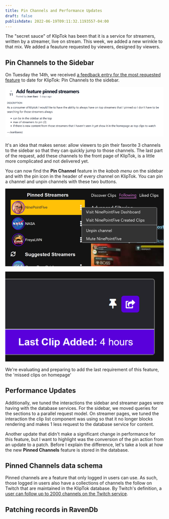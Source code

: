 ```yaml
---
title: Pin Channels and Performance Updates
draft: false
publishdate: 2022-06-19T09:11:32.1193557-04:00
---
```


The "secret sauce" of KlipTok has been that it is a service for streamers, written by a streamer, live on stream. This week, we added a new wrinkle to that mix.  We added a feauture requested by viewers, designed by viewers.

## Pin Channels to the Sidebar

On Tuesday the 14th, we received [a feedback entry for the most requested feature](https://feedback.kliptok.com/posts/109/add-feature-pinned-streamers) to date for KlipTok:  Pin Channels to the sidebar. 

[![Feedback entry for Pin Channels](img/7_1-Feedback.png)](https://feedback.kliptok.com/posts/109/add-feature-pinned-streamers)

It's an idea that makes sense: allow viewers to pin their favorite 3 channels to the sidebar so that they can quickly jump to those channels.  The last part of the request, add these channels to the front page of KlipTok, is a little more complicated and not delivered yet.

You can now find the **Pin Channel** feature in the _kabob menu_ on the sidebar and with the pin icon in the header of every channel on KlipTok.  You can pin a channel and unpin channels with these two buttons.

![Pinned channels on the sidebar with the context menu to unpin](img/7_2-pinned.png)


![Pin icon in the header of the streamer page](img/7_3-pin-header.png)

We're evaluating and preparing to add the last requirement of this feature, the 'missed clips on homepage'

## Performance Updates

Additionally, we tuned the interactions the sidebar and streamer pages were having with the database services.  For the sidebar, we moved queries for the sections to a parallel request model.  On streamer pages, we tuned the interaction the clip list component was using so that it no longer blocks rendering and makes 1 less request to the database service for content.

Another update that didn't make a significant change in performance for this feature, but I want to highlight was the conversion of the pin action from an update to a patch.  Before I explain the difference, let's take a look at how the new **Pinned Channels** feature is stored in the database.

## Pinned Channels data schema

Pinned channels are a feature that only logged in users can use.  As such, those logged in users also have a collections of channels the follow on Twitch that are maintained in the KlipTok database.  By Twitch's definition, a [user can follow up to 2000 channels on the Twitch service](https://blog.twitch.tv/en/2013/03/26/on-channel-following-limits-33997332dd34/).

## Patching records in RavenDb
